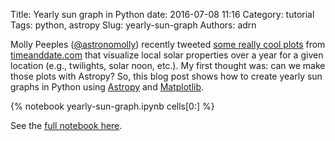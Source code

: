 Title: Yearly sun graph in Python
date: 2016-07-08 11:16
Category: tutorial
Tags: python, astropy
Slug: yearly-sun-graph
Authors: adrn

Molly Peeples ([@astronomolly](https://twitter.com/astronomolly)) recently tweeted [some really
cool plots](https://twitter.com/astronomolly/status/749675563539890176) from
[timeanddate.com](http://www.timeanddate.com/sun/uk/edinburgh) that visualize local solar
properties over a year for a given location (e.g., twilights, solar noon, etc.). My first thought
was: can we make those plots with Astropy? So, this blog post shows how to create yearly sun graphs
in Python using [Astropy](http://www.astropy.org) and [Matplotlib](http://www.matplotlib.org).

{% notebook yearly-sun-graph.ipynb cells[0:] %}

See the [full notebook
here](https://github.com/adrn/adrn.github.io-source/content/notebooks/yearly-sun-graph.ipynb).

